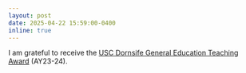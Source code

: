 ```yaml
---
layout: post
date: 2025-04-22 15:59:00-0400
inline: true
---
```


I am grateful to receive the [USC Dornsife General Education Teaching Award](https://dornsife.usc.edu/ge/awards/) (AY23-24). 